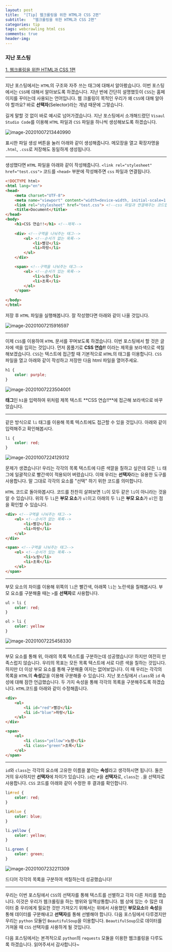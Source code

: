 ```yaml
---
layout: post
title:  "[Tip] 웹크롤링을 위한 HTML과 CSS 2편"
subtitle:   "웹크롤링을 위한 HTML과 CSS 2편"
categories: tip
tags: webcrawling html css
comments: true
header-img:
---
```




### 지난 포스팅

[1. 웹크롤링을 위한 HTML과 CSS 1편](https://lhmlhm1111.github.io/tip/2020/10/05/Tip-Tip-html_css1/)

---



지난 포스팅에서는 `HTML`의 구조와 자주 쓰는 태그에 대해서 알아봤습니다. 이번 포스팅에서는 `CSS`에 대해서 알아보도록 하겠습니다. 지난 번에 간단히 설명했듯이 `CSS`는 홈페이지를 꾸미는데 사용되는 언어입니다. 웹 크롤링이 목적인 우리가 왜 `CSS`에 대해 알아야 할까요? 바로 **선택자**(Selector)라는 개념 때문에 그렇습니다.

길게 말할 것 없이 바로 예시로 넘어가겠습니다. 지난 포스팅에서 소개해드렸던 `Visaul Studio Code`를 이용해 `HTML` 파일과 `CSS` 파일을 하나씩 생성해보도록 하겠습니다.



![image-20201007213440990](https://user-images.githubusercontent.com/47618340/95346529-eca2c780-08f6-11eb-947f-e3792c2510b7.png)

표시한 파일 생성 버튼을 눌러 아래와 같이 생성해줍니다. 메모장을 열고 확장자명을 `.html`, `.css`로 저장해도 동일하게 생성됩니다.

---

생성했다면 `HTML` 파일을 아래와 같이 작성해줍니다. `<link rel="stylesheet" href="test.css">` 코드를 `<head>` 부분에 작성해주면 `css` 파일과 연결됩니다. 

```html
<!DOCTYPE html>
<html lang="en">
<head>
    <meta charset="UTF-8">
    <meta name="viewport" content="width=device-width, initial-scale=1.0">
    <link rel="stylesheet" href="test.css"> <!--css 파일과 연결해주는 코드입니다.-->
    <title>Document</title>
</head>
<body>
	<h1>CSS 연습!!</h1> <!--제목-->
    
    <div> <!--구역을 나눠주는 태그-->
        <ul> <!--순서가 없는 목록-->
            <li>빨강</li>
            <li>파랑</li>
        </ul>
    </div>

    <span> <!--구역을 나눠주는 태그-->
        <ol> <!--순서가 있는 목록-->
            <li>노랑</li>
            <li>초록</li>
        </ol>
    </span>
    
</body>
</html>
```

저장 후 `HTML` 파일을 실행해봅니다. 잘 작성했다면 아래와 같이 나올 것입니다.

![image-20201007215916597](https://user-images.githubusercontent.com/47618340/95346559-f5939900-08f6-11eb-9c7b-1408ab6fb54b.png)

---

이제 `CSS`를 이용하여 `HTML` 문서를 꾸며보도록 하겠습니다. 이번 포스팅에서 할 것은 글자에 색을 입히는 것입니다. 먼저 몸풀기로 **CSS 연습!!** 이라는 제목을 보라색으로 색칠해보겠습니다. `CSS`는 텍스트에 접근할 때 기본적으로 `HTML`의 태그를 이용합니다. `CSS` 파일을 열고 아래와 같이 작성하고 저장한 다음 html 파일을 열어주세요.

```css
h1 {
    color: purple;
}
```

![image-20201007223504001](https://user-images.githubusercontent.com/47618340/95346574-fa584d00-08f6-11eb-8f3d-869fe70e21d2.png)

**태그**인 `h1`을 입력하여 위처럼 제목 텍스트 **CSS 연습!!**에 접근해 보라색으로 바꾸었습니다. 

---

같은 방식으로 `li` 태그를 이용해 목록 텍스트에도 접근할 수 있을 것입니다. 아래와 같이 입력해주고 확인해봅시다.

```css
li {
    color: red;
}
```

![image-20201007224129312](https://user-images.githubusercontent.com/47618340/95346625-06dca580-08f7-11eb-982b-f780016d815f.png)

문제가 생겼습니다! 우리는 각각의 목록 텍스트에 다른 색깔을 칠하고 싶은데 모든 `li` 태그에 일괄적으로 빨간색이 적용되어 버렸습니다. 이때 우리는 **선택자**라는 유용한 도구를 사용합니다. 말 그대로 각각의 요소를 "선택" 하기 위한 코드를 의미합니다.

`HTML` 코드로 돌아와봅시다. 코드를 찬찬히 살펴보면 `li`이 모두 같은 `li`이 아니라는 것을 알 수 있습니다. 위의 두 `li`은 **부모 요소**가 `ul`이고 아래의 두 `li`은 **부모 요소**가 `ol`인 점을 확인할 수 있습니다.

```html
<div> <!--구역을 나눠주는 태그-->
    <ul> <!--순서가 없는 목록-->
        <li>빨강</li>
        <li>파랑</li>
    </ul>
</div>

<span> <!--구역을 나눠주는 태그-->
    <ol> <!--순서가 있는 목록-->
        <li>노랑</li>
        <li>초록</li>
    </ol>
</span>
```

---

부모 요소의 차이를 이용해 위쪽의 `li`은 빨간색, 아래쪽 `li`는 노란색을 칠해봅시다. 부모 요소를 구분해줄 때는 `>`를 **선택자**로 사용합니다.

```css
ul > li {
    color: red;
}

ol > li {
    color: yellow
}
```

![image-20201007225458330](https://user-images.githubusercontent.com/47618340/95346649-0b08c300-08f7-11eb-9eb6-7fbbeb673abd.png)

---

부모 요소를 통해 위, 아래의 목록 텍스트를 구분하는데 성공했습니다! 하지만 여전히 만족스럽지 않습니다. 우리의 목표는 모든 목록 텍스트에 서로 다른 색을 칠하는 것입니다. 하지만 더 이상 부모 요소를 통해 구분해줄 여지는 없어보입니다. 이 때 우리는 각각의 목록을 `HTML`의 **속성**값을 이용해 구분해줄 수 있습니다. 지난 포스팅에서 `class`와 `id` 속성에 대해 잠깐 언급했습니다. 두 가지 속성을 통해 각각의 목록을 구분해주도록 하겠습니다. `HTML`코드를 아래와 같이 수정해줍니다.

```html
<div>
    <ul>
        <li id="red">빨강</li>
        <li id="blue">파랑</li>
    </ul>
</div>

<span>
    <ol> 
        <li class="yellow">노랑</li>
        <li class="green">초록</li>
    </ol>
</span>
```

---

`id`와 `class`는 각각의 요소에 고유한 이름을 붙이는 **속성**라고 생각하시면 됩니다. 둘은 거의 유사하지만 **선택자**에 차이가 있습니다. `id`는  `#`을 **선택자**로, `class`는 `.`을 선택자로 사용합니다. `CSS` 코드를 아래와 같이 수정한 후 결과를 확인합니다.

```css
li#red {
    color: red;
}

li#blue {
    color: blue;
}

li.yellow {
    color: yellow;
}

li.green {
    color: green;
}
```

![image-20201007232211309](https://user-images.githubusercontent.com/47618340/95346665-0fcd7700-08f7-11eb-9e44-a14f33b55b2b.png)

드디어 각각의 목록을 구분하여 색칠하는데 성공했습니다!

---

우리는 이번 포스팅에서 `CSS`의 선택자를 통해 텍스트를 선별하고 각자 다른 처리를 했습니다. 이것은 우리가 웹크롤링을 하는 행위와 일맥상통합니다. 웹 상에 있는 수 많은 데이터 중 우리에게 필요한 것만 가져오기 위해서는 위에서 사용했던 **부모요소**와 **속성**을 통해 데이터를 구분해내고 **선택자**를 통해 선별해야 합니다. 다음 포스팅에서 다루겠지만 우리는 `python` 모듈인 `BeautifulSoup`을 이용합니다. `BeautifulSoup`으로 데이터를 가져올 때 `CSS` 선택자를 사용하게 될 것입니다.

다음 포스팅에서는 본격적으로 `python`의 `requests` 모듈을 이용한 웹크롤링을 다루도록 하겠습니다. 읽어주셔서 감사합니다~